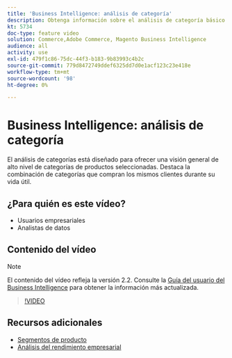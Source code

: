 ```yaml
---
title: 'Business Intelligence: análisis de categoría'
description: Obtenga información sobre el análisis de categoría básico y el valor de duración de los clientes.
kt: 5734
doc-type: feature video
solution: Commerce,Adobe Commerce, Magento Business Intelligence
audience: all
activity: use
exl-id: 479f1c86-75dc-44f3-b183-9b83993c4b2c
source-git-commit: 779d8472749ddef6325dd7d0e1acf123c23e418e
workflow-type: tm+mt
source-wordcount: '98'
ht-degree: 0%

---
```


# Business Intelligence: análisis de categoría

El análisis de categorías está diseñado para ofrecer una visión general de alto nivel de categorías de productos seleccionadas. Destaca la combinación de categorías que compran los mismos clientes durante su vida útil.

## ¿Para quién es este vídeo?

- Usuarios empresariales
- Analistas de datos

## Contenido del vídeo

>[!NOTE]
>
>El contenido del vídeo refleja la versión 2.2. Consulte la [Guía del usuario del Business Intelligence](https://docs.magento.com/mbi/) para obtener la información más actualizada.

>[!VIDEO](https://video.tv.adobe.com/v/37904/?quality=12&learn=on)

## Recursos adicionales

- [Segmentos de producto](https://docs.magento.com/mbi/best-practices/segment-filter.html#product-segments)
- [Análisis del rendimiento empresarial](https://docs.magento.com/mbi/data-analyst/analysis/bus-perf-analysis.html)
